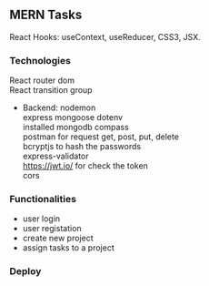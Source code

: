 ## MERN Tasks

React Hooks: useContext, useReducer, CSS3, JSX.

### Technologies

React router dom<br>
React transition group<br>

- Backend:
  nodemon<br>
  express mongoose dotenv<br>
  installed mongodb compass<br>
  postman for request get, post, put, delete<br>
  bcryptjs to hash the passwords<br>
  express-validator<br>
  https://jwt.io/ for check the token<br>
  cors

### Functionalities

- user login
- user registation
- create new project
- assign tasks to a project

### Deploy
